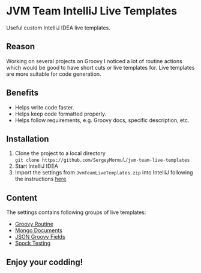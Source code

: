 # JVM Team IntelliJ Live Templates
Useful custom IntelliJ IDEA live templates.

## Reason
Working on several projects on Groovy I noticed a lot of routine actions which would be good to have short cuts or live templates for. Live templates are more suitable for code generation.

## Benefits
* Helps write code faster.
* Helps keep code formatted properly.
* Helps follow requirements, e.g. Groovy docs, specific description, etc.

## Installation
1. Clone the project to a local directory
<br/>```git clone https://github.com/SergeyMormul/jvm-team-live-templates```
1. Start IntelliJ IDEA
1. Import the settings from `JvmTeamLiveTemplates.zip` into IntelliJ following the instructions [here](https://www.jetbrains.com/help/idea/sharing-live-templates.html).

## Content
The settings contains following groups of live templates:
* [Groovy Routine](descriptions/groovyRoutine/README.md)
* [Mongo Documents](descriptions/mongoDocuments/README.md)
* [JSON Groovy Fields](descriptions/jsonGroovyFields/README.md)
* [Spock Testing](descriptions/spockTesting/README.md)

## Enjoy your codding!
